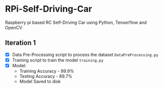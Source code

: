# RPi-Self-Driving-Car
Raspberry pi based RC Self-Driving Car using Python, Tenserflow and OpenCV

## **Iteration 1**
  - [x] Data Pre-Processing script to process the dataset `DataPreProcessing.py`
  - [x] Training script to train the model `training.py`
  - [x] Model:
    - Training Accuracy - 99.9%
    - Testing Accuracy - 89.7%
    - Model Saved to disk
